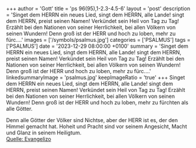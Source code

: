 +++
author = 'Gott'
title = 'ps 96(95),1-2.3-4.5-6'
layout = 'post'
description = 'Singet dem HERRN ein neues Lied, singt dem HERRN, alle Lande! singt dem HERRN, preist seinen Namen! Verkündet sein Heil von Tag zu Tag!  Erzählt bei den Nationen von seiner Herrlichkeit, bei allen Völkern von seinen Wundern!  Denn groß ist der HERR und hoch zu loben, mehr zu fürc....'
images = ['/symbols/psalmus.jpg']
categories = ['PSALMUS']
tags = ['PSALMUS']
date = '2023-12-29 08:00:00 +0100'
summary = 'Singet dem HERRN ein neues Lied, singt dem HERRN, alle Lande! singt dem HERRN, preist seinen Namen! Verkündet sein Heil von Tag zu Tag!  Erzählt bei den Nationen von seiner Herrlichkeit, bei allen Völkern von seinen Wundern!  Denn groß ist der HERR und hoch zu loben, mehr zu fürc....'
linkedsummaryImage = 'psalmus.jpg'
keepImageRatio = 'true'
+++
Singet dem HERRN ein neues Lied, singt dem HERRN, alle Lande!
singt dem HERRN, preist seinen Namen! Verkündet sein Heil von Tag zu Tag! 
Erzählt bei den Nationen von seiner Herrlichkeit, bei allen Völkern von seinen Wundern! 
Denn groß ist der HERR und hoch zu loben, mehr zu fürchten als alle Götter.<!--more-->

Denn alle Götter der Völker sind Nichtse, aber der HERR ist es, der den Himmel gemacht hat. 
Hoheit und Pracht sind vor seinem Angesicht, Macht und Glanz in seinem Heiligtum.<br> [Quelle: Evangelizo](https://evangeliumtagfuertag.org/DE/gospel)